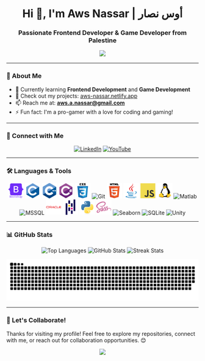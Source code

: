 <h1 align="center">Hi 👋, I'm Aws Nassar | أوس نصار</h1>
<h3 align="center">Passionate Frontend Developer & Game Developer from Palestine</h3>

<p align="center">
  <img src="https://readme-typing-svg.herokuapp.com?font=Roboto&size=25&color=00FF00&center=true&vCenter=true&width=500&lines=Building+engaging+web+experiences;Develop+PC+Games" />
</p>

---

### 🌟 About Me
- 🌱 Currently learning **Frontend Development** and **Game Development**
- 💼 Check out my projects: [aws-nassar.netlify.app](https://aws-nassar.netlify.app/)
- 📫 Reach me at: **aws.a.nassar@gmail.com**
- ⚡ Fun fact: I'm a pro-gamer with a love for coding and gaming!

---

### 🔗 Connect with Me
<p align="center">
  <a href="https://linkedin.com/in/aws-nassar" target="_blank"><img src="https://raw.githubusercontent.com/rahuldkjain/github-profile-readme-generator/master/src/images/icons/Social/linked-in-alt.svg" alt="LinkedIn" height="30" width="40" /></a>
  <a href="https://www.youtube.com/c/@aws-nassar" target="_blank"><img src="https://raw.githubusercontent.com/rahuldkjain/github-profile-readme-generator/master/src/images/icons/Social/youtube.svg" alt="YouTube" height="30" width="40" /></a>
</p>

---

### 🛠️ Languages & Tools
<p align="center">
  <img src="https://raw.githubusercontent.com/devicons/devicon/master/icons/bootstrap/bootstrap-plain-wordmark.svg" alt="Bootstrap" width="40" height="40" />
  <img src="https://raw.githubusercontent.com/devicons/devicon/master/icons/c/c-original.svg" alt="C" width="40" height="40" />
  <img src="https://raw.githubusercontent.com/devicons/devicon/master/icons/cplusplus/cplusplus-original.svg" alt="C++" width="40" height="40" />
  <img src="https://raw.githubusercontent.com/devicons/devicon/master/icons/csharp/csharp-original.svg" alt="C#" width="40" height="40" />
  <img src="https://raw.githubusercontent.com/devicons/devicon/master/icons/css3/css3-original-wordmark.svg" alt="CSS3" width="40" height="40" />
  <img src="https://www.vectorlogo.zone/logos/git-scm/git-scm-icon.svg" alt="Git" width="40" height="40" />
  <img src="https://raw.githubusercontent.com/devicons/devicon/master/icons/html5/html5-original-wordmark.svg" alt="HTML5" width="40" height="40" />
  <img src="https://raw.githubusercontent.com/devicons/devicon/master/icons/java/java-original.svg" alt="Java" width="40" height="40" />
  <img src="https://raw.githubusercontent.com/devicons/devicon/master/icons/javascript/javascript-original.svg" alt="JavaScript" width="40" height="40" />
  <img src="https://raw.githubusercontent.com/devicons/devicon/master/icons/linux/linux-original.svg" alt="Linux" width="40" height="40" />
  <img src="https://upload.wikimedia.org/wikipedia/commons/2/21/Matlab_Logo.png" alt="Matlab" width="40" height="40" />
  <img src="https://www.svgrepo.com/show/303229/microsoft-sql-server-logo.svg" alt="MSSQL" width="40" height="40" />
  <img src="https://raw.githubusercontent.com/devicons/devicon/master/icons/oracle/oracle-original.svg" alt="Oracle" width="40" height="40" />
  <img src="https://raw.githubusercontent.com/devicons/devicon/master/icons/pandas/pandas-original.svg" alt="Pandas" width="40" height="40" />
  <img src="https://raw.githubusercontent.com/devicons/devicon/master/icons/python/python-original.svg" alt="Python" width="40" height="40" />
  <img src="https://raw.githubusercontent.com/devicons/devicon/master/icons/sass/sass-original.svg" alt="Sass" width="40" height="40" />
  <img src="https://seaborn.pydata.org/_images/logo-mark-lightbg.svg" alt="Seaborn" width="40" height="40" />
  <img src="https://www.vectorlogo.zone/logos/sqlite/sqlite-icon.svg" alt="SQLite" width="40" height="40" />
  <img src="https://www.vectorlogo.zone/logos/unity3d/unity3d-icon.svg" alt="Unity" width="40" height="40" />
</p>

---

### 📊 GitHub Stats
<p align="center">
  <img src="https://github-readme-stats.vercel.app/api/top-langs?username=aws-nassar&show_icons=true&locale=en&layout=compact" alt="Top Languages" />
  <img src="https://github-readme-stats.vercel.app/api?username=aws-nassar&show_icons=true&locale=en" alt="GitHub Stats" />
  <img src="https://github-readme-streak-stats-eight.vercel.app/?user=aws-nassar&" alt="Streak Stats" />
</p>

<p align="center">
  <img src="https://raw.githubusercontent.com/platane/platane/output/github-contribution-grid-snake.svg" alt="Contribution Snake" />
</p>

---

### 🚀 Let's Collaborate!
Thanks for visiting my profile! Feel free to explore my repositories, connect with me, or reach out for collaboration opportunities. 😊

<p align="center">
  <img src="https://readme-typing-svg.herokuapp.com?font=Roboto&size=20&color=00008B&center=true&vCenter=true&width=500&lines=Code.+Connect.+Create." />
</p>

